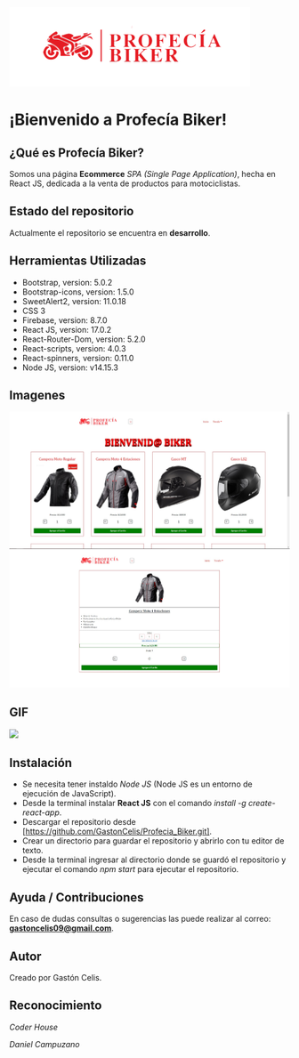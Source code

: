 <img src="src\assets\imagenes\logoprofeciabiker.png">

# ¡Bienvenido a Profecía Biker!

## ¿Qué es Profecía Biker?
Somos una página **Ecommerce** *SPA (Single Page Application)*, hecha en React JS, dedicada a la venta de productos para motociclistas.

## Estado del repositorio
Actualmente el repositorio se encuentra en **desarrollo**.

## Herramientas Utilizadas
- Bootstrap, version: 5.0.2
- Bootstrap-icons, version: 1.5.0
- SweetAlert2, version: 11.0.18
- CSS 3
- Firebase, version: 8.7.0
- React JS, version: 17.0.2
- React-Router-Dom, version: 5.2.0
- React-scripts, version: 4.0.3
- React-spinners, version: 0.11.0
- Node JS, version: v14.15.3


## Imagenes
<img src="src\assets\imagenes\capturaProfecia1.jpg"></img>
<img src="src\assets\imagenes\capturaProfecia2.jpg"></img>

## GIF
<img src="src\assets\videos\proyecto_profecia_biker.gif"></img>

## Instalación
* Se necesita tener instaldo *Node JS* (Node JS es un entorno de ejecución de JavaScript).
* Desde la terminal instalar **React JS** con el comando *install -g create-react-app*.
* Descargar el repositorio desde [https://github.com/GastonCelis/Profecia_Biker.git].
* Crear un directorio para guardar el repositorio y abrirlo con tu editor de texto.
* Desde la terminal ingresar al directorio donde se guardó el repositorio y ejecutar el comando *npm start* para ejecutar el repositorio.

## Ayuda / Contribuciones
En caso de dudas consultas o sugerencias las puede realizar al correo: **gastoncelis09@gmail.com**.

## Autor
Creado por Gastón Celis.

## Reconocimiento
*Coder House*

*Daniel Campuzano*
